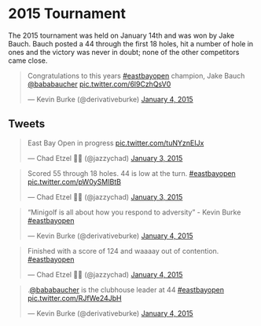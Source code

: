 <link href="https://cdn.rawgit.com/kevinburke/markdowncss/master/markdown.css"
rel="stylesheet"></link>

# 2015 Tournament

The 2015 tournament was held on January 14th and was won by Jake Bauch. Bauch
posted a 44 through the first 18 holes, hit a number of hole in ones and the
victory was never in doubt; none of the other competitors came close.

<script async src="//platform.twitter.com/widgets.js" charset="utf-8"></script>

<blockquote class="twitter-tweet" data-lang="en"><p lang="en" dir="ltr">Congratulations to this years <a href="https://twitter.com/hashtag/eastbayopen?src=hash">#eastbayopen</a> champion, Jake Bauch <a href="https://twitter.com/bababaucher">@bababaucher</a> <a href="http://t.co/6l9CzhQsV0">pic.twitter.com/6l9CzhQsV0</a></p>&mdash; Kevin Burke (@derivativeburke) <a href="https://twitter.com/derivativeburke/status/551548155347488768">January 4, 2015</a></blockquote>

## Tweets

<blockquote class="twitter-tweet" data-lang="en"><p lang="en" dir="ltr">East Bay Open in progress <a href="http://t.co/tuNYznEIJx">pic.twitter.com/tuNYznEIJx</a></p>&mdash; Chad Etzel 🎷🚶 (@jazzychad) <a href="https://twitter.com/jazzychad/status/551505644541325312">January 3, 2015</a></blockquote>

<blockquote class="twitter-tweet" data-lang="en"><p lang="en" dir="ltr">Scored 55 through 18 holes. 44 is low at the turn. <a href="https://twitter.com/hashtag/eastbayopen?src=hash">#eastbayopen</a> <a href="http://t.co/pW0ySMIBtB">pic.twitter.com/pW0ySMIBtB</a></p>&mdash; Chad Etzel 🎷🚶 (@jazzychad) <a href="https://twitter.com/jazzychad/status/551526941417672704">January 3, 2015</a></blockquote>

<blockquote class="twitter-tweet" data-lang="en"><p lang="en" dir="ltr">“Minigolf is all about how you respond to adversity” - Kevin Burke <a href="https://twitter.com/hashtag/eastbayopen?src=hash">#eastbayopen</a></p>&mdash; Kevin Burke (@derivativeburke) <a href="https://twitter.com/derivativeburke/status/551535465598164992">January 4, 2015</a></blockquote>

<blockquote class="twitter-tweet" data-lang="en"><p lang="en" dir="ltr">Finished with a score of 124 and waaaay out of contention. <a href="https://twitter.com/hashtag/eastbayopen?src=hash">#eastbayopen</a></p>&mdash; Chad Etzel 🎷🚶 (@jazzychad) <a href="https://twitter.com/jazzychad/status/551545706599559168">January 4, 2015</a></blockquote>

<blockquote class="twitter-tweet" data-lang="en"><p lang="en" dir="ltr">.<a href="https://twitter.com/bababaucher">@bababaucher</a> is the clubhouse leader at 44 <a href="https://twitter.com/hashtag/eastbayopen?src=hash">#eastbayopen</a> <a href="http://t.co/RJfWe24JbH">pic.twitter.com/RJfWe24JbH</a></p>&mdash; Kevin Burke (@derivativeburke) <a href="https://twitter.com/derivativeburke/status/551529843871850496">January 4, 2015</a></blockquote>

